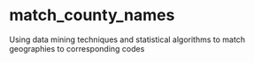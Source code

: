 # match_county_names
Using data mining techniques and statistical algorithms to match geographies to corresponding codes
